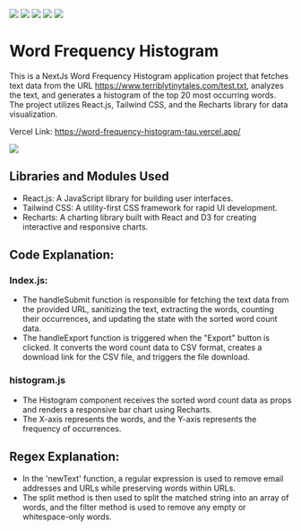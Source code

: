 ![](https://img.shields.io/badge/Application-Word_Frequency_Histogram-yellow.svg)
![](https://img.shields.io/badge/Programming_Language-JavaScript-blue.svg)
![](https://img.shields.io/badge/Framework_Used-NextJS-brown.svg)
![](https://img.shields.io/badge/Library-React-red.svg)
![](https://img.shields.io/badge/Status-Complete-green.svg)


# Word Frequency Histogram

This is a NextJs Word Frequency Histogram application project that fetches text data from the URL https://www.terriblytinytales.com/test.txt, analyzes the text, and generates a histogram of the top 20 most occurring words. The project utilizes React.js, Tailwind CSS, and the Recharts library for data visualization.

Vercel Link: https://word-frequency-histogram-tau.vercel.app/

<p >
<img src="https://i.postimg.cc/YS1Drkhb/image.png"/> 
</p>

## Libraries and Modules Used

- React.js: A JavaScript library for building user interfaces.
- Tailwind CSS: A utility-first CSS framework for rapid UI development.
- Recharts: A charting library built with React and D3 for creating interactive and responsive charts.

## Code Explanation:
### Index.js:

- The handleSubmit function is responsible for fetching the text data from the provided URL, sanitizing the text, extracting the words, counting their occurrences, and updating the state with the sorted word count data.
- The handleExport function is triggered when the "Export" button is clicked. It converts the word count data to CSV format, creates a download link for the CSV file, and triggers the file download.

### histogram.js

- The Histogram component receives the sorted word count data as props and renders a responsive bar chart using Recharts.
- The X-axis represents the words, and the Y-axis represents the frequency of occurrences.

## Regex Explanation:

- In the 'newText' function, a regular expression is used to remove email addresses and URLs while preserving words within URLs.
- The split method is then used to split the matched string into an array of words, and the filter method is used to remove any empty or whitespace-only words.



